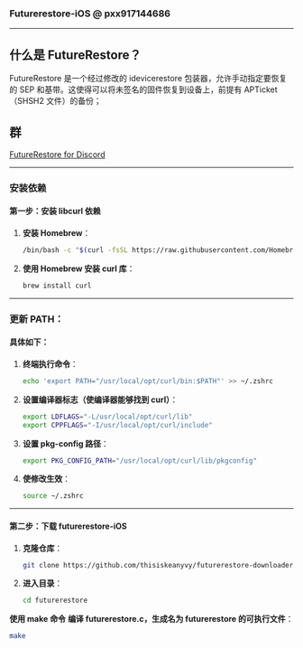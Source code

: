### Futurerestore-iOS   @ pxx917144686

---

## 什么是 FutureRestore？

FutureRestore 是一个经过修改的 idevicerestore 包装器，允许手动指定要恢复的 SEP 和基带。这使得可以将未签名的固件恢复到设备上，前提有 APTicket（SHSH2 文件）的备份；

## 群

[FutureRestore for Discord](https://discord.com/invite/96wCSnwYVX)

---

### 安装依赖

#### 第一步：安装 libcurl 依赖

1. **安装 Homebrew**：
   ```bash
   /bin/bash -c "$(curl -fsSL https://raw.githubusercontent.com/Homebrew/install/HEAD/install.sh)"

2. **使用 Homebrew 安装 curl 库**：
   ```bash
   brew install curl

---

### **更新 PATH**：

#### 具体如下：

1. **终端执行命令**：
   ```bash
   echo 'export PATH="/usr/local/opt/curl/bin:$PATH"' >> ~/.zshrc

2. **设置编译器标志（使编译器能够找到 curl）**：
   ```bash
   export LDFLAGS="-L/usr/local/opt/curl/lib"
   export CPPFLAGS="-I/usr/local/opt/curl/include"

3. **设置 pkg-config 路径**：
   ```bash
   export PKG_CONFIG_PATH="/usr/local/opt/curl/lib/pkgconfig"


4. **使修改生效**：
   ```bash
   source ~/.zshrc

---

#### 第二步：下载 futurerestore-iOS

1. **克隆仓库**：
   ```bash
   git clone https://github.com/thisiskeanyvy/futurerestore-downloader.git
   
2. **进入目录**：
   ```bash
   cd futurerestore

**使用 make 命令**
**编译 futurerestore.c，生成名为 futurerestore 的可执行文件**：
   ```bash
make

